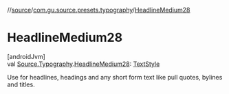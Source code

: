 //[source](../../index.md)/[com.gu.source.presets.typography](index.md)/[HeadlineMedium28](-headline-medium28.md)

# HeadlineMedium28

[androidJvm]\
val [Source.Typography](../com.gu.source/-source/-typography/index.md).[HeadlineMedium28](-headline-medium28.md): [TextStyle](https://developer.android.com/reference/kotlin/androidx/compose/ui/text/TextStyle.html)

Use for headlines, headings and any short form text like pull quotes, bylines and titles.
